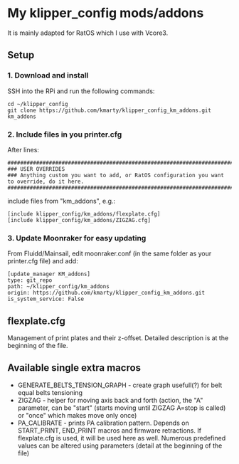 # My klipper_config mods/addons
It is mainly adapted for RatOS which I use with Vcore3.

## Setup
### 1. Download and install
SSH into the RPi and run the following commands:
```
cd ~/klipper_config
git clone https://github.com/kmarty/klipper_config_km_addons.git km_addons
```
### 2. Include files in you printer.cfg
After lines:
```
#############################################################################################################
### USER OVERRIDES
### Anything custom you want to add, or RatOS configuration you want to override, do it here.
#############################################################################################################
```
include files from "km_addons", e.g.:
```
[include klipper_config/km_addons/flexplate.cfg]
[include klipper_config/km_addons/ZIGZAG.cfg]
```
### 3. Update Moonraker for easy updating
From Fluidd/Mainsail, edit moonraker.conf (in the same folder as your printer.cfg file) and add:
```
[update_manager KM_addons]
type: git_repo
path: ~/klipper_config/km_addons
origin: https://github.com/kmarty/klipper_config_km_addons.git
is_system_service: False
```

## flexplate.cfg ##
Management of print plates and their z-offset. Detailed description is at the beginning of the file.

## Available single extra macros
- GENERATE_BELTS_TENSION_GRAPH - create graph usefull(?) for belt equal belts tensioning
- ZIGZAG - helper for moving axis back and forth (action, the "A" parameter, can be "start" (starts moving until ZIGZAG A=stop is called) or "once" which makes move only once)
- PA_CALIBRATE - prints PA calibration pattern. Depends on START_PRINT, END_PRINT macros and firmware retractions. If flexplate.cfg is used, it will be used here as well. Numerous predefined values can be altered using parameters (detail at the beginning of the file)
